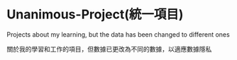 # Unanimous-Project(統一項目)
Projects about my learning, but the data has been changed to different ones

關於我的學習和工作的項目，但數據已更改為不同的數據，以適應數據隱私
